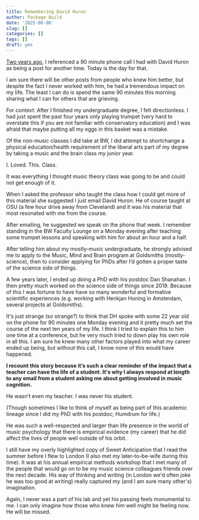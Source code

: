 ```yaml
---
title: Remembering David Huron
author: Package Build
date: '2025-06-06'
slug: []
categories: []
tags: []
draft: yes
---
```


[Two years ago](https://davidjohnbaker.rbind.io/posts/2023-05-21-a-decade-of-music-and-science/), I referenced a 90 minute phone call I had with David Huron as being a post for another time. Today is the day for that. 

I am sure there will be other posts from people who knew him better, but despite the fact I never worked with him, he had a tremendous impact on my life. 
The least I can do is spend the same 90 minutes this morning sharing what I can for others that are grieving. 

For context: After I finished my undergraduate degree, I felt directionless. 
I had just spent the past four years only playing trumpet (very hard to overstate this if you are not familiar with conservatory education) and I was afraid that maybe putting all my eggs in this basket was a mistake. 

Of the non-music classes I did take at BW, I did attempt to shortchange a physical education/health requirement of the liberal arts part of my degree by taking a music and the brain class my junior year. 

I. Loved. This. Class. 

It was everything I thought music theory class was going to be and could not get enough of it. 

When I asked the professor who taught the class how I could get more of this material she suggested I just email David Huron.
He of course taught at OSU (a few hour drive away from Cleveland) and it was his material that most resonated with me from the course. 

After emailing, he suggested we speak on the phone that week. 
I remember standing in the BW Faculty Lounge on a Monday evening after teaching some trumpet lessons and speaking with him for about an hour and a half. 

After telling him about my mostly-music undergraduate, he strongly advised me to apply to the Music, Mind and Brain program at Goldsmiths (mostly-science), then to consider applying for PhDs after I’d gotten a proper taste of the science side of things.

A few  years later, I ended up doing a PhD with his postdoc Dan Shanahan. 
I then pretty much worked on the science side of things since 2019.
Because of this I was fortune to have have so many wonderful and formative scientific experiences (e.g. working with Henkjan Honing in Amsterdam, several projects at Goldsmiths).

It's just strange (so strange?) to think that DH spoke with some 22 year old on the phone for 90 minutes one Monday evening and it pretty much set the course of the next ten years of my life.
I think I tried to explain this to him one time at a conference, but he very much tried to down play his own role in all this.
I am sure he knew many other factors played into what my career ended up being, but without this call, I know none of this would have happened.

**I recount this story because it’s such a clear reminder of the impact that a teacher can have the life of a student. It's why I always respond at length to any email from a student asking me about getting involved in music cognition.**

He wasn’t even my teacher. I was never his student. 

(Though sometimes I like to think of myself as being part of this academic lineage since I did my PhD with his postdoc; Humdrum for life.) 

He was such a well-respected and larger than life presence in the world of music psychology that there is empirical evidence (my career) that he did affect the lives of people well outside of his orbit.

I still have my overly highlighted copy of Sweet Anticipation that I read the summer before I flew to London (I also met my later-to-be-wife during this time). 
It was at his annual empirical methods workshop that I met many of the people that would go on to be my music science colleagues friends over the next decade.
His way of thinking and writing (in London we'd often joke he was too good at writing) really captured my (and I am sure many other's) imagination.

Again, I never was a part of his lab and yet his passing feels monumental to me.
I can only imagine how those who knew him well might be feeling now.
He will be missed.

